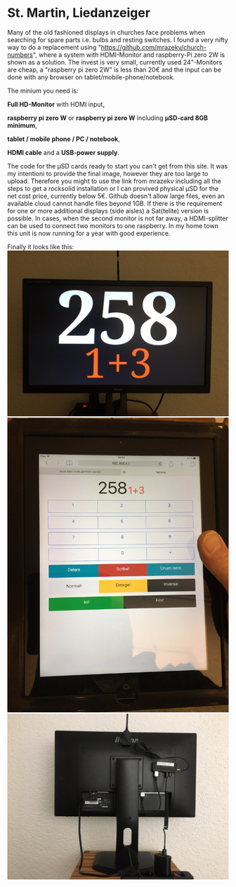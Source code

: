 # St. Martin, Liedanzeiger #

Many of the old fashioned displays in churches face problems when searching for spare parts i.e. bulbs and resting switches. I found a very nifty way to do a replacement using "https://github.com/mrazekv/church-numbers",
where a system with HDMI-Monitor and raspberry-Pi zero 2W is shown as a solution.
The invest is very small, currently used 24"-Monitors are cheap, a "raspberry pi zero 2W" is less than 20€ and the input can be done with any browser on tablet/mobile-phone/notebook.

The minium you need is:

  **Full HD-Monitor** with HDMI input,
  
  **raspberry pi zero W** or **raspberry pi zero W** including **µSD-card 8GB minimum**,
  
  **tablet / mobile phone / PC / notebook**,
  
  **HDMI cable** and a **USB-power supply**.
  
The code for the µSD cards ready to start you can't get from this site. It was my intentioni to provide the final image, however they are too large to upload. Therefore you might to use the link from mrazekv including all the steps to get a rocksolid installation or I can provived physical µSD for the net cost price, currently below 5€. Github doesn't allow large files, even an available cloud cannot handle files beyond 1GB.
If there is the requirement for one or more additional displays (side aisles) a Sat(telite) version is possible. In cases, when the second monitor is not far away, a HDMI-splitter can be used to connect two monitors to one raspberry. In my home town this unit is now running for a year with good experience.

Finally it looks like this:
![Front](https://github.com/burneme/Liedanzeiger/blob/main/Front.JPG)
![ipad3](https://github.com/burneme/liedanzeiger/blob/main/Ipad3.JPG)
![ipad3](https://github.com/burneme/liedanzeiger/blob/main/Back.JPG)
